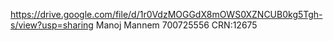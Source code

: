 https://drive.google.com/file/d/1r0VdzMOGGdX8mOWS0XZNCUB0kg5Tgh-s/view?usp=sharing
Manoj Mannem 700725556 CRN:12675
